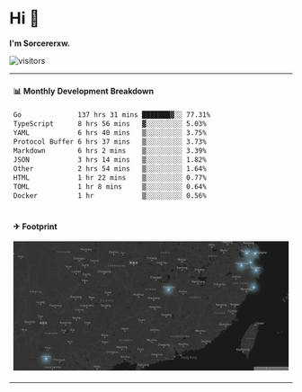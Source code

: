 # Hi 👋

**I'm Sorcererxw.**

![visitors](https://visitor-badge.glitch.me/badge?page_id=sorcererxw.sorcererx)

<table width="800px">
<tr>
<td valign="top" width="50%">

#### 📊 Monthly Development Breakdown

<!--START_SECTION:waka-->
```text
Go              137 hrs 31 mins ███████▓░░ 77.31%
TypeScript      8 hrs 56 mins   ▓░░░░░░░░░ 5.03%
YAML            6 hrs 40 mins   ▒░░░░░░░░░ 3.75%
Protocol Buffer 6 hrs 37 mins   ▒░░░░░░░░░ 3.73%
Markdown        6 hrs 2 mins    ▒░░░░░░░░░ 3.39%
JSON            3 hrs 14 mins   ▒░░░░░░░░░ 1.82%
Other           2 hrs 54 mins   ▒░░░░░░░░░ 1.64%
HTML            1 hr 22 mins    ▒░░░░░░░░░ 0.77%
TOML            1 hr 8 mins     ▒░░░░░░░░░ 0.64%
Docker          1 hr            ▒░░░░░░░░░ 0.56%
```
<!--END_SECTION:waka-->

</tr>
<tr>
<td colspan="2">

#### ✈ Footprint

![footprint](./footprint.png)

</td>
</tr>
</table>


